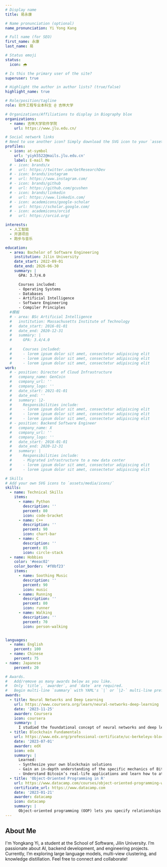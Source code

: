 ```yaml
---
# Display name
title: 易永康

# Name pronunciation (optional)
name_pronunciation: Yi Yong Kang 

# Full name (for SEO)
first_name: 永康
last_name: 易

# Status emoji
status:
  icon: 🌧

# Is this the primary user of the site?
superuser: true

# Highlight the author in author lists? (true/false)
highlight_name: true

# Role/position/tagline
role: 软件工程专业本科生 @ 吉林大学

# Organizations/Affiliations to display in Biography blox
organizations:
  - name: 吉林大学软件学院
    url: https://www.jlu.edu.cn/

# Social network links
# Need to use another icon? Simply download the SVG icon to your `assets/media/icons/` folder.
profiles:
  - icon: at-symbol
    url: 'yiyk5522@mails.jlu.edu.cn'
    label: E-mail Me
  # - icon: brands/x
  #   url: https://twitter.com/GetResearchDev
  # - icon: brands/instagram
  #   url: https://www.instagram.com/
  # - icon: brands/github
  #   url: https://github.com/gcushen
  # - icon: brands/linkedin
  #   url: https://www.linkedin.com/
  # - icon: academicons/google-scholar
  #   url: https://scholar.google.com/
  # - icon: academicons/orcid
  #   url: https://orcid.org/

interests:
  - 人工智能
  - 开源项目
  - 跑步与音乐

education:
  - area: Bachelor of Software Engineering
    institution: Jilin University
    date_start: 2022-09-01
    date_end: 2026-06-30
    summary: |
      GPA: 3.7/4.0

      Courses included:
      - Operating Systems
      - Databases
      - Artificial Intelligence
      - Software Engineering
      - Compiler Principles
  #模板
  # - area: BSc Artificial Intelligence
  #   institution: Massachusetts Institute of Technology
  #   date_start: 2016-01-01
  #   date_end: 2020-12-31
  #   summary: |
  #     GPA: 3.4/4.0
      
  #     Courses included:
  #     - lorem ipsum dolor sit amet, consectetur adipiscing elit
  #     - lorem ipsum dolor sit amet, consectetur adipiscing elit
  #     - lorem ipsum dolor sit amet, consectetur adipiscing elit
work:
  # - position: Director of Cloud Infrastructure
  #   company_name: GenCoin
  #   company_url: ''
  #   company_logo: ''
  #   date_start: 2021-01-01
  #   date_end: ''
  #   summary: |2-
  #     Responsibilities include:
  #     - lorem ipsum dolor sit amet, consectetur adipiscing elit
  #     - lorem ipsum dolor sit amet, consectetur adipiscing elit
  #     - lorem ipsum dolor sit amet, consectetur adipiscing elit
  # - position: Backend Software Engineer
  #   company_name: X
  #   company_url: ''
  #   company_logo: ''
  #   date_start: 2016-01-01
  #   date_end: 2020-12-31
  #   summary: |
  #     Responsibilities include:
  #     - Migrated infrastructure to a new data center
  #     - lorem ipsum dolor sit amet, consectetur adipiscing elit
  #     - lorem ipsum dolor sit amet, consectetur adipiscing elit

# Skills
# Add your own SVG icons to `assets/media/icons/`
skills:
  - name: Technical Skills
    items:
      - name: Python
        description: ''
        percent: 80
        icon: code-bracket
      - name: C++
        description: ''
        percent: 90
        icon: chart-bar
      - name: C
        description: ''
        percent: 85
        icon: circle-stack
  - name: Hobbies
    color: '#eeac02'
    color_border: '#f0bf23'
    items:
      - name: Soothing Music
        description: ''
        percent: 90
        icon: music
      - name: Running
        description: ''
        percent: 80
        icon: runner
      - name: Walking
        description: ''
        percent: 70
        icon: person-walking


languages:
  - name: English
    percent: 100
  - name: Chinese
    percent: 75
- name: Japanese
    percent: 20

# Awards.
#   Add/remove as many awards below as you like.
#   Only `title`, `awarder`, and `date` are required.
#   Begin multi-line `summary` with YAML's `|` or `|2-` multi-line prefix and indent 2 spaces below.
awards:
  - title: Neural Networks and Deep Learning
    url: https://www.coursera.org/learn/neural-networks-deep-learning
    date: '2023-11-25'
    awarder: Coursera
    icon: coursera
    summary: |
      I studied the foundational concept of neural networks and deep learning. By the end, I was familiar with the significant technological trends driving the rise of deep learning; build, train, and apply fully connected deep neural networks; implement efficient (vectorized) neural networks; identify key parameters in a neural network’s architecture; and apply deep learning to your own applications.
  - title: Blockchain Fundamentals
    url: https://www.edx.org/professional-certificate/uc-berkeleyx-blockchain-fundamentals
    date: '2023-07-01'
    awarder: edX
    icon: edx
    summary: |
      Learned:
      - Synthesize your own blockchain solutions
      - Gain an in-depth understanding of the specific mechanics of Bitcoin
      - Understand Bitcoin’s real-life applications and learn how to attack and destroy Bitcoin, Ethereum, smart contracts and Dapps, and alternatives to Bitcoin’s Proof-of-Work consensus algorithm
  - title: 'Object-Oriented Programming in R'
    url: https://www.datacamp.com/courses/object-oriented-programming-with-s3-and-r6-in-r
    certificate_url: https://www.datacamp.com
    date: '2023-01-21'
    awarder: datacamp
    icon: datacamp
    summary: |
      Object-oriented programming (OOP) lets you specify relationships between functions and the objects that they can act on, helping you manage complexity in your code. This is an intermediate level course, providing an introduction to OOP, using the S3 and R6 systems. S3 is a great day-to-day R programming tool that simplifies some of the functions that you write. R6 is especially useful for industry-specific analyses, working with web APIs, and building GUIs.
---
```


## About Me

I'm Yongkang Yi, a student at the School of Software, Jilin University. I’m passionate about AI, backend development, and engineering projects. Currently, I’m exploring large language models, multi-view clustering, and knowledge distillation. Feel free to connect and collaborate!

